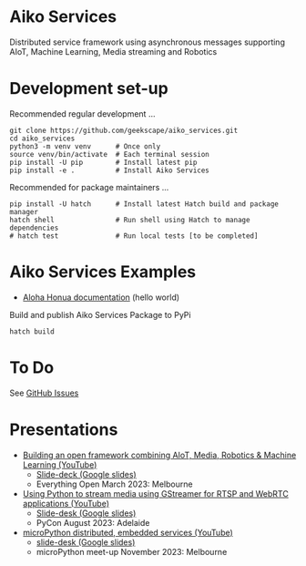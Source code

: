 # Aiko Services

Distributed service framework using asynchronous messages supporting
AIoT, Machine Learning, Media streaming and Robotics

# Development set-up

Recommended regular development ...
```
git clone https://github.com/geekscape/aiko_services.git
cd aiko_services
python3 -m venv venv      # Once only
source venv/bin/activate  # Each terminal session
pip install -U pip        # Install latest pip
pip install -e .          # Install Aiko Services
```

Recommended for package maintainers ...
```
pip install -U hatch      # Install latest Hatch build and package manager
hatch shell               # Run shell using Hatch to manage dependencies
# hatch test              # Run local tests [to be completed]
```

# Aiko Services Examples

- [Aloha Honua documentation](examples/aloha_honua/ReadMe.md) (hello world)

Build and publish Aiko Services Package to PyPi

```
hatch build
```

# To Do

See [GitHub Issues](https://github.com/geekscape/aiko_services/issues)

# Presentations

- [Building an open framework combining AIoT, Media, Robotics & Machine Learning (YouTube)](https://www.youtube.com/watch?v=htbzn_xwEnU)
    - [Slide-deck (Google slides)](https://docs.google.com/presentation/d/1dR8jw6sEKkgPBMDsKkZd87Y79LMk7jhVxxAmRMbjmbE/edit#)
    - Everything Open March 2023: Melbourne
- [Using Python to stream media using GStreamer for RTSP and WebRTC applications (YouTube)](https://www.youtube.com/watch?v=VwnWHC04Qp8)
    - [Slide-desk (Google slides)](https://docs.google.com/presentation/d/1yc8jMcq8967L3fzIBmiy7MMYaBhSKD1L3XJ979_VanE/edit#)
    - PyCon August 2023: Adelaide
- [microPython distributed, embedded services (YouTube)](https://www.youtube.com/watch?v=25Ij-EUjqS4)
    - [slide-desk (Google slides)](https://docs.google.com/presentation/d/1V0_Hr3AKxRysg6AvgI1w2viBhFNmvcF1RwdIBMJJVCI/edit#)
    - microPython meet-up November 2023: Melbourne
